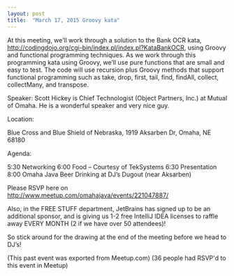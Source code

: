 ```yaml
---
layout: post
title:  "March 17, 2015 Groovy kata"
---
```


At this meeting, we’ll work through a solution to the Bank OCR kata, http://codingdojo.org/cgi-bin/index.pl/index.pl?KataBankOCR, using Groovy and functional programming techniques. As we work through this programming kata using Groovy, we’ll use pure functions that are small and easy to test. The code will use recursion plus Groovy methods that support functional programming such as take, drop, first, tail, find, findAll, collect, collectMany, and transpose.

Speaker: Scott Hickey is Chief Technologist (Object Partners, Inc.) at Mutual of Omaha. He is a wonderful speaker and very nice guy.

Location:

Blue Cross and Blue Shield of Nebraska, 1919 Aksarben Dr, Omaha, NE 68180

Agenda:

5:30 Networking
6:00 Food – Courtesy of TekSystems
6:30 Presentation
8:00 Omaha Java Beer Drinking at DJ’s Dugout (near Aksarben)

Please RSVP here on http://www.meetup.com/omahajava/events/221047887/

Also, in the FREE STUFF department, JetBrains has signed up to be an additional sponsor, and is giving us 1-2 free IntelliJ IDEA licenses to raffle away EVERY MONTH (2 if we have over 50 attendees)!

So stick around for the drawing at the end of the meeting before we head to DJ’s!

(This past event was exported from Meetup.com)
(36 people had RSVP'd to this event in Meetup)